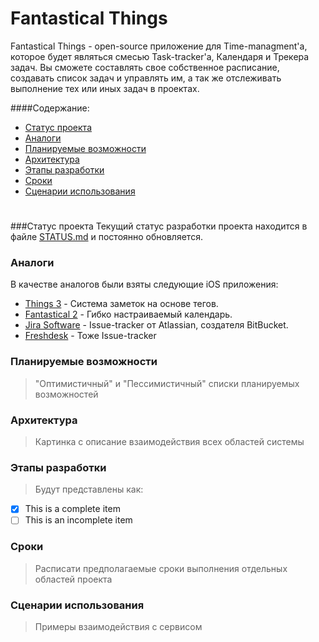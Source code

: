 # Fantastical Things


Fantastical Things - open-source приложение для Time-managment'а, 
которое будет являться смесью Task-tracker'a, Календаря
и Трекера задач. Вы сможете составлять свое собственное
расписание, создавать список задач и управлять им, а так же 
отслеживать выполнение тех или иных задач в проектах.

####Содержание:
* [Статус проекта](#Статус-проекта)
* [Аналоги](#Статус-проекта)
* [Планируемые возможности](#Планируемые-возможности)
* [Архитектура](#Архитектура)
* [Этапы разработки](#Этапы-разработки)
* [Сроки](#Сроки)
* [Сценарии использования](#Сценарии-использования)
#

###Статус проекта
Текущий статус разработки проекта находится в файле 
[STATUS.md](https://bitbucket.org/ImmortalLamp/fantastical-things/STATUS.md)
и постоянно обновляется.


### Аналоги
В качестве аналогов были взяты следующие iOS приложения:
* [Things 3](https://itunes.apple.com/us/app/things-3/id904237743?mt=8) - 
Система заметок на основе тегов.
* [Fantastical 2](https://itunes.apple.com/us/app/fantastical-2-for-iphone/id718043190?mt=8) - 
Гибко настраиваемый календарь.
* [Jira Software](https://www.atlassian.com/software/jira) - Issue-tracker 
от Atlassian, создателя BitBucket. 
* [Freshdesk](https://freshdesk.com/) - Тоже Issue-tracker 


### Планируемые возможности
> "Оптимистичный" и "Пессимистичный" списки планируемых
возможностей

### Архитектура
> Картинка с описание взаимодействия всех областей системы

### Этапы разработки
> Будут представлены как:
- [x] This is a complete item
- [ ] This is an incomplete item

### Сроки
> Расписати предполагаемые сроки выполнения отдельных 
областей проекта

### Сценарии использования
> Примеры взаимодействия с сервисом